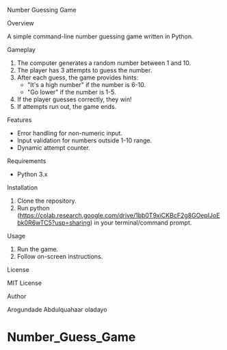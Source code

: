 Number Guessing Game

Overview

A simple command-line number guessing game written in Python.

Gameplay

1. The computer generates a random number between 1 and 10.
2. The player has 3 attempts to guess the number.
3. After each guess, the game provides hints:
    - "It's a high number" if the number is 6-10.
    - "Go lower" if the number is 1-5.
4. If the player guesses correctly, they win!
5. If attempts run out, the game ends.

Features

- Error handling for non-numeric input.
- Input validation for numbers outside 1-10 range.
- Dynamic attempt counter.

Requirements

- Python 3.x

Installation

1. Clone the repository.
2. Run python (https://colab.research.google.com/drive/1bb0T9xiCKBcF2g8GOepIJoEbk0R6wTC5?usp=sharing) in your terminal/command prompt.

Usage

1. Run the game.
2. Follow on-screen instructions.

License

MIT License

Author

Arogundade Abdulquahaar oladayo
# Number_Guess_Game
